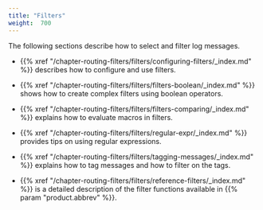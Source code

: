 ```yaml
---
title: "Filters"
weight:  700
---
```

<!-- DISCLAIMER: This file is based on the syslog-ng Open Source Edition documentation https://github.com/balabit/syslog-ng-ose-guides/commit/2f4a52ee61d1ea9ad27cb4f3168b95408fddfdf2 and is used under the terms of The syslog-ng Open Source Edition Documentation License. The file has been modified by Axoflow. -->

The following sections describe how to select and filter log messages.

  - {{% xref "/chapter-routing-filters/filters/configuring-filters/_index.md" %}} describes how to configure and use filters.

  - {{% xref "/chapter-routing-filters/filters/filters-boolean/_index.md" %}} shows how to create complex filters using boolean operators.

  - {{% xref "/chapter-routing-filters/filters/filters-comparing/_index.md" %}} explains how to evaluate macros in filters.

  - {{% xref "/chapter-routing-filters/filters/regular-expr/_index.md" %}} provides tips on using regular expressions.

  - {{% xref "/chapter-routing-filters/filters/tagging-messages/_index.md" %}} explains how to tag messages and how to filter on the tags.

  - {{% xref "/chapter-routing-filters/filters/reference-filters/_index.md" %}} is a detailed description of the filter functions available in {{% param "product.abbrev" %}}.
